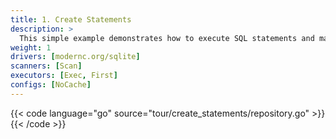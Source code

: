 ```yaml
---
title: 1. Create Statements
description: >
  This simple example demonstrates how to execute SQL statements and map the results to Go structs using sqlt.
weight: 1
drivers: [modernc.org/sqlite]
scanners: [Scan]
executors: [Exec, First]
configs: [NoCache]
---
```


{{< code language="go" source="tour/create_statements/repository.go" >}}{{< /code >}}


